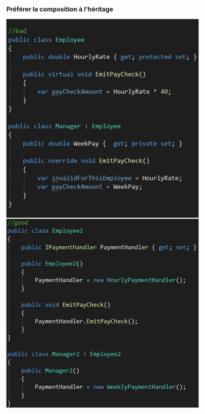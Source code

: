 ### Préférer la composition à l'héritage
![](images/code/inheritance.png?raw=true)![](images/code/composition.png?raw=true)

